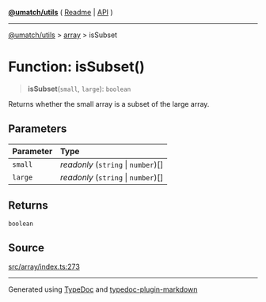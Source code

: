 [**@umatch/utils**](../../README.md) ( [Readme](../../README.md) \| [API](../../API.md) )

---

[@umatch/utils](../../API.md) > [array](../README.md) > isSubset

# Function: isSubset()

> **isSubset**(`small`, `large`): `boolean`

Returns whether the small array is a subset of the large array.

## Parameters

| Parameter | Type                                |
| :-------- | :---------------------------------- |
| `small`   | _readonly_ (`string` \| `number`)[] |
| `large`   | _readonly_ (`string` \| `number`)[] |

## Returns

`boolean`

## Source

[src/array/index.ts:273](https://github.com/umatch-oficial/utils/blob/a4be831/src/array/index.ts#L273)

---

Generated using [TypeDoc](https://typedoc.org/) and [typedoc-plugin-markdown](https://www.npmjs.com/package/typedoc-plugin-markdown)
